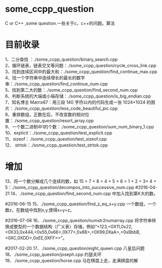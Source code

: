 # some_ccpp_question
C or C++ ,some question.一些关于c，c++的问题。算法



# 目前收录
1、二分查找 ：./some_ccpp_question/binary_search.cpp </br>
2、循环链表，链表交叉等问题：./some_ccpp_question/cycle_cross_link.cpp </br>
3、找到连续区间中的最大和：./some_ccpp_question/find_continue_max.cpp</br>
4、找一个字符串中连续增长的最长的数字串：./some_ccpp_question/find_continue_num.cpp </br>
5、找到第二大的数：./some_ccpp_question/find_second_num.cpp</br>
6、判断系统的大端或小端存储：./some_ccpp_question/is_big_endian.cpp</br>
7、知名博主 Matrix67：用三段 140 字符以内的代码生成一张 1024×1024 的图片：./some_ccpp_question/less_code_beautiful_pic.cpp</br>
8、重排数组，正数在后，不改变数的相对位置：./some_ccpp_question/resort_array.cpp</br>
9、一个数二进制中1的个数：./some_ccpp_question/sum_num_binary_1.cpp</br>
10、explicit：./some_ccpp_question/test_explicit.cpp</br>
11、sizeof：./some_ccpp_question/test_sizeof.cpp</br>
12、 strtok：./some_ccpp_question/test_strtok.cpp</br>

# 增加
13、将一个数分解成几个连续的数，如 15 = 7 + 8 = 4 + 5 + 6 = 1 + 2 + 3+ 4 + 5：./some_ccpp_question/decompos_into_successive_num.cpp
#2016-04-21
14、./some_ccpp_question/find_second_num.cpp 中加入找到第K大的数。

#2016-06-15
15、./some_ccpp_question/find_z_eq_x+y.cpp 一个数组，一个数z，在数组中找到x,y,使得x+y=z。

#2016-07-06
16、./some_ccpp_question/numstr2numarray.cpp 将字符串转换成整型的一个数据结构（广义表）存储，例如“<123,<0X11,0x22,<0X33,0x444,<0x55,0x66>,0X77>,0x88>,<0X99,0XaA>,<0xBbbB,<0XC,0XDD>,0xEE,0XFF>>”。


#2017-02-20
17、./some_ccpp_question/eight_queen.cpp 八皇后问题
18、./some_ccpp_question/joseph.cpp 约瑟夫环
19、./some_ccpp_question/horse.cpp 马在棋盘上走，走满棋盘的解 